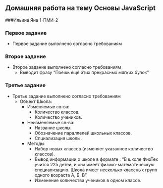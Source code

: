 ## Домашняя работа на тему Основы JavaScript
###Ильина Яна 1-ПМИ-2
### Первое задание
* Первое задание выполнено согласно требованиям 
### Второе задание
* Второе задание выполнено согласно требованиям 
  * Выводит фразу "Поешь ещё этих прекрасных мягких булок"
### Третье задание
* Третье задание выполнено согласно требованиям 
  * Объект Школа:
    * Изменяемые св-ва: 
      * Количество классов.
      * Количество учеников.
    * Неизменяемые св-ва:
      * Название школы.
      * Обозначение параллелей школьных классов.
      * Спциализация школы.
    * Методы:
      * Набор новых классов (изменяет указанное количество классов).
      * Вывод информации о школе в формате :
      “В школе ФизТех учится 225 детей, и она имеет физико-математическую специализацию. Школа имеет несколько классных групп одного возраста А, Б, В”.
      * Изменение количества учеников в одном классе.

